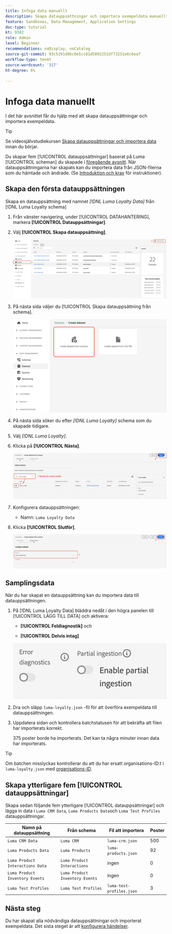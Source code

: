 ```yaml
---
title: Infoga data manuellt
description: Skapa datauppsättningar och importera exempeldata manuellt.
feature: Sandboxes, Data Management, Application Settings
doc-type: tutorial
kt: 9382
role: Admin
level: Beginner
recommendations: noDisplay, noCatalog
source-git-commit: 93c5191d9bc0e5cc81d5892251df73251e6c6ea7
workflow-type: tm+mt
source-wordcount: '317'
ht-degree: 6%

---
```



# Infoga data manuellt

I det här avsnittet får du hjälp med att skapa datauppsättningar och importera exempeldata.

>[!TIP]
>
> Se videosjälvstudiekursen [Skapa datauppsättningar och importera data](/help/set-up-data/create-datasets-and-ingest-data.md) innan du börjar.

Du skapar fem [!UICONTROL datauppsättningar] baserat på Luma [!UICONTROL scheman] du skapade i [föregående avsnitt](/help/tutorial-configure-a-training-sandbox/manual-data-set-up.md). När datauppsättningarna har skapats kan du importera data från JSON-filerna som du hämtade och ändrade. (Se [Introduktion och krav](/help/tutorial-configure-a-training-sandbox/introduction-and-prerequisites.md) för instruktioner).

## Skapa den första datauppsättningen

Skapa en datauppsättning med namnet *[!DNL Luma Loyalty Data]* från [!DNL Luma Loyalty schema]

1. Från vänster navigering, under [!UICONTROL DATAHANTERING], markera **[!UICONTROL Datauppsättningar]**.

1. Välj **[!UICONTROL Skapa datauppsättning]**.

   ![Skapa en datauppsättning](assets/create-dataset.png)

1. På nästa sida väljer du [!UICONTROL Skapa datauppsättning från schema].

   ![Skapa en datauppsättning från schema](assets/create-dataset-from-schema.png)

1. På nästa sida söker du efter *[!DNL Luma Loyalty]* schema som du skapade tidigare.

1. Välj *[!DNL Luma Loyalty]*.

1. Klicka på **[!UICONTROL Nästa]**.

   ![Sök och välj schema](assets/create-dataset-select-schema.png)

1. Konfigurera datauppsättningen:

   * Namn: `Luma Loyalty Data`

1. Klicka **[!UICONTROL Slutför]**.

   ![Konfigurera datauppsättning](assets/create-dataset-configure.png)

## Samplingsdata

När du har skapat en datauppsättning kan du importera data till datauppsättningen.

1. På [!DNL Luma Loyalty Data] bläddra nedåt i den högra panelen till [!UICONTROL LÄGG TILL DATA] och aktivera:

   * **[!UICONTROL Feldiagnostik]** och

   * **[!UICONTROL Delvis intag]**

   ![Ingrediera data](assets/ingest-data.png)

1. Dra och släpp `luma-loyalty.json` -fil för att överföra exempeldata till datauppsättningen.

1. Uppdatera sidan och kontrollera batchstatusen för att bekräfta att filen har importerats korrekt.

   375 poster borde ha importerats. Det kan ta några minuter innan data har importerats.

>[!TIP]
>
>Om batchen misslyckas kontrollerar du att du har ersatt organisations-ID:t i `luma-loyalty.json` med [organisations-ID](https://experienceleague.adobe.com/docs/core-services/interface/administration/organizations.html?lang=sv).

## Skapa ytterligare fem [!UICONTROL datauppsättningar]

Skapa sedan följande fem ytterligare [!UICONTROL datauppsättningar] och lägga in data i `Luma CRM Data`, `Luma Products Data`och `Luma Test Profiles` datauppsättningar.

| Namn på datauppsättning | Från schema | Fil att importera | Poster |
| -----| ------ | -------| ------- |
| `Luma CRM Data` | `Luma CRM` | `luma-crm.json` | 500 |
| `Luma Products Data` | `Luma Products` | `luma-products.json` | 92 |
| `Luma Product Interactions Data` | `Luma Product Interactions` | ingen | 0 |
| `Luma Product Inventory Events` | `Luma Product Inventory Events` | ingen | 0 |
| `Luma Test Profiles` | `Luma Test Profiles` | `luma-test-profiles.json` | 3 |

## Nästa steg

Du har skapat alla nödvändiga datauppsättningar och importerat exempeldata. Det sista steget är att [konfigurera händelser](/help/tutorial-configure-a-training-sandbox/configure-events.md).
